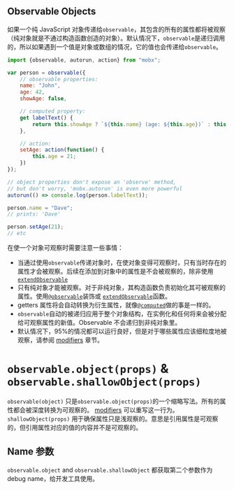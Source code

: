 ## Observable Objects

如果一个纯 JavaScript 对象传递给`observable`，其包含的所有的属性都将被观察（纯对象就是不通过构造函数创造的对象）。默认情况下，`observable`是递归调用的，所以如果遇到一个值是对象或数组的情况，它的值也会传递给`observable`。

```javascript
import {observable, autorun, action} from "mobx";

var person = observable({
    // observable properties:
	name: "John",
	age: 42,
	showAge: false,

    // computed property:
	get labelText() {
		return this.showAge ? `${this.name} (age: ${this.age})` : this.name;
	},

    // action:
    setAge: action(function() {
        this.age = 21;
    })
});

// object properties don't expose an 'observe' method,
// but don't worry, 'mobx.autorun' is even more powerful
autorun(() => console.log(person.labelText));

person.name = "Dave";
// prints: 'Dave'

person.setAge(21);
// etc
```

在使一个对象可观察时需要注意一些事情：

* 当通过使用`observable`传递对象时，在使对象变得可观察时，只有当时存在的属性才会被观察。后续在添加到对象中的属性是不会被观察的，除非使用[`extendObservable`](extend-observable.md)
* 只有纯对象才能被观察。对于非纯对象，其构造函数负责初始化其可被观察的属性。使用[`@observable`](observable.md)装饰或 [`extendObservable`](extend-observable.md)函数。
* getters 属性将会自动转换为衍生属性，就像[`@computed`](computed-decorator)做的事是一样的。
* `observable`自动的被递归应用于整个对象结构，在实例化和任何将来会被分配给可观察属性的新值。Observable 不会递归到非纯对象里。
* 默认情况下，95%的情况都可以运行良好，但是对于哪些属性应该细粒度地被观察，请参阅 [modifiers](modifiers.md) 章节。

# `observable.object(props)` & `observable.shallowObject(props)`

`observable(object)` 只是`observable.object(props)`的一个缩略写法。所有的属性都会被深度转换为可观察的。
[modifiers](modifiers.md) 可以重写这一行为。
`shallowObject(props)` 用于确保属性只是浅观察的。意思是引用属性是可观察的，但引用属性对应的值的内容并不是可观察的。

## Name 参数

`observable.object` and `observable.shallowObject` 都获取第二个参数作为debug name，给开发工具使用。
